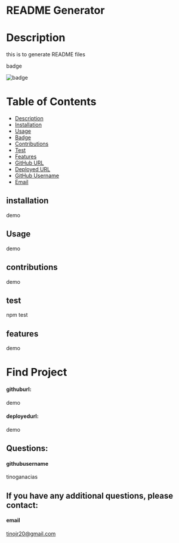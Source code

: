 # README Generator

# Description

this is to generate README files

badge

![badge](https://img.shields.io/badge/License-GPL3.0-yellow.svg)

# Table of Contents


* [Description](#description)
* [Installation](#installation)
* [Usage](#usage)
* [Badge](#badge)
* [Contributions](#contributions)
* [Test](#test)
* [Features](#features)
* [GitHub URL](#githuburl)
* [Deployed URL](#deployedurl)
* [GitHub Username](#githubusername)
* [Email](#email)

## installation

demo

## Usage
    
demo

## contributions
    
demo
    
## test
    
npm test    

## features
    
demo

# Find Project    

#### githuburl:
    
demo

#### deployedurl:
    
demo

## Questions:

#### githubusername
    
tinoganacias

## If you have any additional questions, please contact:

#### email
    
tinojr20@gmail.com
